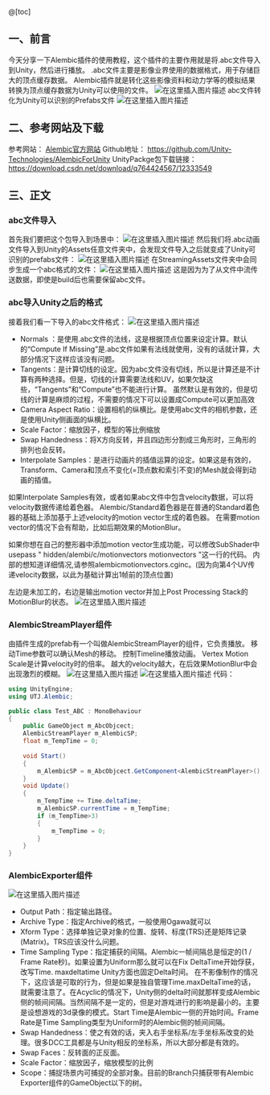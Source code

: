 @[toc]
## 一、前言
今天分享一下Alembic插件的使用教程，这个插件的主要作用就是将.abc文件导入到Unity，然后进行播放。
.abc文件主要是影像业界使用的数据格式，用于存储巨大的顶点缓存数据。
Alembic插件就是转化这些影像资料和动力学等的模拟结果转换为顶点缓存数据为Unity可以使用的文件。
![在这里插入图片描述](https://img-blog.csdnimg.cn/20200417142130750.png)
abc文件转化为Unity可以识别的Prefabs文件
![在这里插入图片描述](https://img-blog.csdnimg.cn/20200417142155374.png?x-oss-process=image/watermark,type_ZmFuZ3poZW5naGVpdGk,shadow_10,text_aHR0cHM6Ly9ibG9nLmNzZG4ubmV0L3E3NjQ0MjQ1Njc=,size_16,color_FFFFFF,t_70)


## 二、参考网站及下载
参考网站：
[Alembic官方网站](http://www.alembic.io/index.html)
Github地址：
https://github.com/Unity-Technologies/AlembicForUnity
UnityPackge包下载链接：
https://download.csdn.net/download/q764424567/12333549

## 三、正文
### abc文件导入
首先我们要把这个包导入到场景中：
![在这里插入图片描述](https://img-blog.csdnimg.cn/20200417150502958.png)
然后我们将.abc动画文件导入到Unity的Assets任意文件夹中，会发现文件导入之后就变成了Unity可识别的prefabs文件：
![在这里插入图片描述](https://img-blog.csdnimg.cn/20200417150628190.png)
在StreamingAssets文件夹中会同步生成一个abc格式的文件：
![在这里插入图片描述](https://img-blog.csdnimg.cn/202004171507497.png?x-oss-process=image/watermark,type_ZmFuZ3poZW5naGVpdGk,shadow_10,text_aHR0cHM6Ly9ibG9nLmNzZG4ubmV0L3E3NjQ0MjQ1Njc=,size_16,color_FFFFFF,t_70)
这是因为为了从文件中流传送数据，即使是build后也需要保留abc文件。

### abc导入Unity之后的格式

接着我们看一下导入的abc文件格式：
![在这里插入图片描述](https://img-blog.csdnimg.cn/20200417150845363.png?x-oss-process=image/watermark,type_ZmFuZ3poZW5naGVpdGk,shadow_10,text_aHR0cHM6Ly9ibG9nLmNzZG4ubmV0L3E3NjQ0MjQ1Njc=,size_16,color_FFFFFF,t_70)
- Normals ：是使用.abc文件的法线，这是根据顶点位置来设定计算。默认的“Compute If Missing”是.abc文件如果有法线就使用，没有的话就计算，大部分情况下这样应该没有问题。
- Tangents：是计算切线的设定。因为abc文件没有切线，所以是计算还是不计算有两种选择。但是，切线的计算需要法线和UV，如果欠缺这些，“Tangents”和“Compute”也不能进行计算。
虽然默认是有效的，但是切线的计算是麻烦的过程，不需要的情况下可以设置成Compute可以更加高效
- Camera Aspect Ratio：设置相机的纵横比。是使用abc文件的相机参数，还是使用Unity侧画面的纵横比。
- Scale Factor：缩放因子，模型的等比例缩放
- Swap Handedness：将X方向反转，并且四边形分割成三角形时，三角形的排列也会反转。
- Interpolate Samples：是进行动画片的插值运算的设定。如果这是有效的，Transform、Camera和顶点不变化(=顶点数和索引不变)的Mesh就会得到动画的插值。

如果Interpolate Samples有效，或者如果abc文件中包含velocity数据，可以将velocity数据传递给着色器。
Alembic/Standard着色器是在普通的Standard着色器的基础上添加基于上述velocity的motion vector生成的着色器。
在需要motion vector的情况下会有帮助，比如后期效果的MotionBlur。

如果你想在自己的整形器中添加motion vector生成功能，可以修改SubShader中usepass " hidden/alembi/c/motionvectors motionvectors "这一行的代码。
内部的想知道详细情况,请参照alembicmotionvectors.cginc。(因为向第4个UV传递velocity数据，以此为基础计算出1帧前的顶点位置)

左边是未加工的，右边是输出motion vector并加上Post Processing Stack的MotionBlur的状态。
![在这里插入图片描述](https://img-blog.csdnimg.cn/20200417152333889.png?x-oss-process=image/watermark,type_ZmFuZ3poZW5naGVpdGk,shadow_10,text_aHR0cHM6Ly9ibG9nLmNzZG4ubmV0L3E3NjQ0MjQ1Njc=,size_16,color_FFFFFF,t_70)

### AlembicStreamPlayer组件
由插件生成的prefab有一个叫做AlembicStreamPlayer的组件，它负责播放。
移动Time参数可以确认Mesh的移动。
控制Timeline播放动画。
Vertex Motion Scale是计算velocity时的倍率。
越大的velocity越大，在后效果MotionBlur中会出现激烈的模糊。
![在这里插入图片描述](https://img-blog.csdnimg.cn/20200417153531393.gif)
![在这里插入图片描述](https://img-blog.csdnimg.cn/20200417153538342.gif)
代码：

```csharp
using UnityEngine;
using UTJ.Alembic;

public class Test_ABC : MonoBehaviour
{
    public GameObject m_AbcObjcect;
    AlembicStreamPlayer m_AlembicSP;
    float m_TempTime = 0;
    
    void Start()
    {
    	m_AlembicSP = m_AbcObjcect.GetComponent<AlembicStreamPlayer>();   
    }
    void Update()
    {
        m_TempTime += Time.deltaTime;
        m_AlembicSP.currentTime = m_TempTime;
        if (m_TempTime>3)
        {
            m_TempTime = 0;
        }
    }
}

```

### AlembicExporter组件
![在这里插入图片描述](https://img-blog.csdnimg.cn/20200417154149204.png?x-oss-process=image/watermark,type_ZmFuZ3poZW5naGVpdGk,shadow_10,text_aHR0cHM6Ly9ibG9nLmNzZG4ubmV0L3E3NjQ0MjQ1Njc=,size_16,color_FFFFFF,t_70)
- Output Path：指定输出路径。
- Archive Type：指定Archive的格式，一般使用Ogawa就可以
- Xform Type：选择单独记录对象的位置、旋转、标度(TRS)还是矩阵记录(Matrix)。TRS应该没什么问题。
- Time Sampling Type：指定捕获的间隔。Alembic一帧间隔总是恒定的(1 / Frame Rate秒)。如果设置为Uniform那么就可以在Fix DeltaTime开始俘获，改写Time. maxdeltatime Unity方面也固定Delta时间。
在不影像制作的情况下，这应该是可取的行为，但是如果是独自管理Time.maxDeltaTime的话，就需要注意了。在Acyclic的情况下，Unity侧的delta时间就那样变成Alembic侧的帧间间隔。当然间隔不是一定的，但是对游戏进行的影响是最小的。主要是设想游戏的3d录像的模式。Start Time是Alembic一侧的开始时间。Frame Rate是Time Sampling类型为Uniform时的Alembic侧的帧间间隔。
- Swap Handedness：使之有效的话，夹入右手坐标系/左手坐标系改变的处理。很多DCC工具都是与Unity相反的坐标系，所以大部分都是有效的。
- Swap Faces：反转面的正反面。
- Scale Factor：缩放因子，缩放模型的比例
- Scope：捕捉场景内可捕捉的全部对象。目前的Branch只捕获带有Alembic Exporter组件的GameObject以下的树。